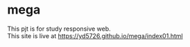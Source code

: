 # mega
This pjt is for study responsive web.<br/>
This site is live at https://yd5726.github.io/mega/index01.html
